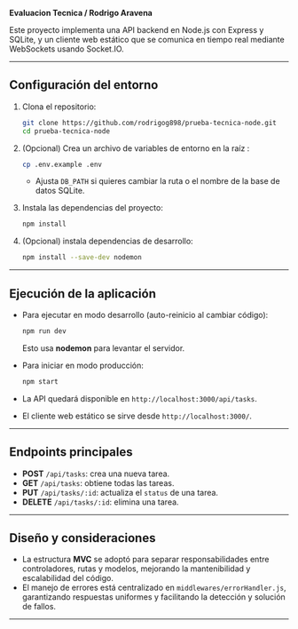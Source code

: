 **Evaluacion Tecnica / Rodrigo Aravena**

Este proyecto implementa una API backend en Node.js con Express y SQLite, y un cliente web estático que se comunica en tiempo real mediante WebSockets usando Socket.IO.

---

## Configuración del entorno

1. Clona el repositorio:

   ```bash
   git clone https://github.com/rodrigog898/prueba-tecnica-node.git
   cd prueba-tecnica-node
   ```

2. (Opcional) Crea un archivo de variables de entorno en la raíz :

   ```bash
   cp .env.example .env
   ```

   * Ajusta `DB_PATH` si quieres cambiar la ruta o el nombre de la base de datos SQLite.

3. Instala las dependencias del proyecto:

   ```bash
   npm install
   ```

4. (Opcional) instala dependencias de desarrollo:

   ```bash
   npm install --save-dev nodemon
   ```

---

## Ejecución de la aplicación

* Para ejecutar en modo desarrollo (auto-reinicio al cambiar código):

  ```bash
  npm run dev
  ```

  Esto usa **nodemon** para levantar el servidor.

* Para iniciar en modo producción:

  ```bash
  npm start
  ```

* La API quedará disponible en `http://localhost:3000/api/tasks`.

* El cliente web estático se sirve desde `http://localhost:3000/`.

---

## Endpoints principales

* **POST** `/api/tasks`: crea una nueva tarea.
* **GET** `/api/tasks`: obtiene todas las tareas.
* **PUT** `/api/tasks/:id`: actualiza el `status` de una tarea.
* **DELETE** `/api/tasks/:id`: elimina una tarea.

---

## Diseño y consideraciones


* La estructura **MVC** se adoptó para separar responsabilidades entre controladores, rutas y modelos, mejorando la mantenibilidad y escalabilidad del código.
* El manejo de errores está centralizado en `middlewares/errorHandler.js`, garantizando respuestas uniformes y facilitando la detección y solución de fallos.

---

